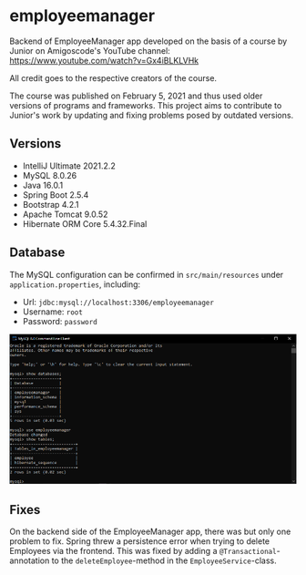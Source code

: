 # employeemanager
Backend of EmployeeManager app developed on the basis of a course by Junior on Amigoscode's YouTube channel: https://www.youtube.com/watch?v=Gx4iBLKLVHk

All credit goes to the respective creators of the course.

The course was published on February 5, 2021 and thus used older versions of programs and frameworks. This project aims to contribute to Junior's work by updating and fixing problems posed by outdated versions.

## Versions

- IntelliJ Ultimate 2021.2.2
- MySQL 8.0.26
- Java 16.0.1
- Spring Boot 2.5.4
- Bootstrap 4.2.1
- Apache Tomcat 9.0.52
- Hibernate ORM Core 5.4.32.Final

## Database

The MySQL configuration can be confirmed in `src/main/resources` under `application.properties`, including:

- Url: `jdbc:mysql://localhost:3306/employeemanager`
- Username: `root`
- Password: `password`

![Database Structure](\screenshots\database.png)

## Fixes

On the backend side of the EmployeeManager app, there was but only one problem to fix. Spring threw a persistence error when trying to delete Employees via the frontend. This was fixed by adding a `@Transactional`-annotation to the `deleteEmployee`-method in the `EmployeeService`-class.
